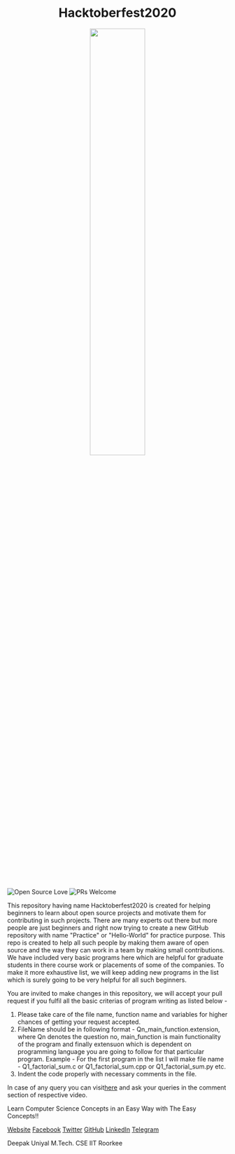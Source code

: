 <h1 align="center">Hacktoberfest2020</h1>


<p align="center">
    <a href="https://hacktoberfest.digitalocean.com/">
        <img src="https://raw.githubusercontent.com/salil-naik/hacktoberfest-goa/master/assets/HF-full-logo.svg" width="50%">
    </a>
</p>


![Open Source Love](https://badges.frapsoft.com/os/v2/open-source.svg?v=103)  ![PRs Welcome](https://img.shields.io/badge/PRs-welcome-green.svg)

This repository having name Hacktoberfest2020 is created for helping beginners to learn about open source projects and motivate them
for contributing in such projects. There are many experts out there but more people are just beginners and right now trying to create a new GitHub repository 
with name "Practice" or "Hello-World" for practice purpose.
This repo is created to help all such people by making them aware of open source and the way they can work in a team by making small contributions. We have included very basic programs here which are helpful for graduate students in there course work or placements of some of the companies. To make it more exhaustive list, we will keep adding new programs in the list which is surely going to be very helpful for all such beginners.



You are invited to make changes in this repository, we will accept your pull request if you fulfil all the basic criterias of program writing as listed below - 

1. Please take care of the file name, function name and variables for higher chances of getting your request accepted.
2. FileName should be in following format - Qn_main_function.extension, where Qn denotes the question no, main_function is main functionality of the program and finally extensuon which is dependent on programming language you are going to follow for that particular program.
Example - For the first program in the list I will make file name - Q1_factorial_sum.c or Q1_factorial_sum.cpp or Q1_factorial_sum.py etc.
3. Indent the code properly with necessary comments in the file.



In case of any query you can visit[here](https://www.youtube.com/c/TheEasyConcepts/) and ask your queries in the comment section of respective video.



Learn Computer Science Concepts in an Easy Way with The Easy Concepts!!

[Website](http://www.theeasyconcepts.com/)
[Facebook](https://www.facebook.com/theeasyconcepts/)
[Twitter](https://twitter.com/theeasyconcepts)
[GitHub](https://github.com/deepakuniyaliit/OOP)
[LinkedIn](https://www.linkedin.com/in/deepak-uniyal-592b7545)
[Telegram](https://t.me/theeasyconcepts)


Deepak Uniyal
M.Tech. CSE IIT Roorkee
